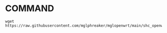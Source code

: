 # COMMAND

```
wget https://raw.githubusercontent.com/mglphreaker/mglopenwrt/main/shc_openwrt.zip
```
